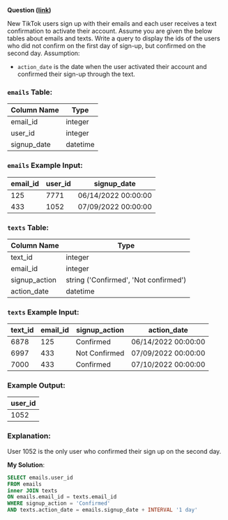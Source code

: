 **Question ([link](https://datalemur.com/questions/second-day-confirmation))**

New TikTok users sign up with their emails and each user receives a text confirmation to activate their account. Assume you are given the below tables about emails and texts.
Write a query to display the ids of the users who did not confirm on the first day of sign-up, but confirmed on the second day.
Assumption:

* `action_date` is the date when the user activated their account and confirmed their sign-up through the text.

### `emails` Table:

| **Column Name** | **Type** |
| ----------- | ---- |
| email\_id | integer |
| user\_id | integer |
| signup\_date | datetime |

### `emails` Example Input:

| **email\_id** | **user\_id** | **signup\_date** |
| -------- | ------- | ----------- |
| 125 | 7771 | 06/14/2022 00:00:00 |
| 433 | 1052 | 07/09/2022 00:00:00 |

### `texts` Table:

| **Column Name** | **Type** |
| ----------- | ---- |
| text\_id | integer |
| email\_id | integer |
| signup\_action | string ('Confirmed', 'Not confirmed') |
| action\_date | datetime |

### `texts` Example Input:

| **text\_id** | **email\_id** | **signup\_action** | **action\_date** |
| ------- | -------- | ------------- | ----------- |
| 6878 | 125 | Confirmed | 06/14/2022 00:00:00 |
| 6997 | 433 | Not Confirmed | 07/09/2022 00:00:00 |
| 7000 | 433 | Confirmed | 07/10/2022 00:00:00 |

### Example Output:

| **user\_id** |
| ------- |
| 1052 |

### Explanation:

User 1052 is the only user who confirmed their sign up on the second day.

**My Solution**:

```sql
SELECT emails.user_id
FROM emails
inner JOIN texts
ON emails.email_id = texts.email_id
WHERE signup_action = 'Confirmed'
AND texts.action_date = emails.signup_date + INTERVAL '1 day'
```
